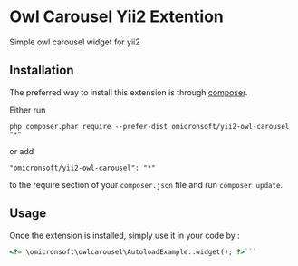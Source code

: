 Owl Carousel Yii2 Extention
===========================
Simple owl carousel widget for yii2 

Installation
------------

The preferred way to install this extension is through [composer](http://getcomposer.org/download/).

Either run

```
php composer.phar require --prefer-dist omicronsoft/yii2-owl-carousel "*"
```

or add

```
"omicronsoft/yii2-owl-carousel": "*"
```

to the require section of your `composer.json` file and run `composer update`.


Usage
-----

Once the extension is installed, simply use it in your code by  :

```php
<?= \omicronsoft\owlcarousel\AutoloadExample::widget(); ?>```
